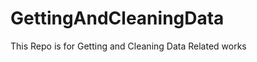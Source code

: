 GettingAndCleaningData
======================

This Repo is for Getting and Cleaning Data Related works
